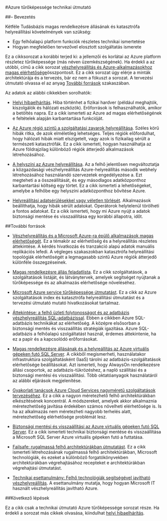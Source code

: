 <properties
   pageTitle="Tűrőképessége technikai útmutató index |} Microsoft Azure"
   description="Index technikai cikkek ismertetése és tervezése rugalmassá, könnyen hozzáférhető, hibafa tervezett alkalmazások, valamint katasztrófa helyreállítási és üzleti folytonosságot megtervezése"
   services=""
   documentationCenter="na"
   authors="adamglick"
   manager="saladki"
   editor=""/>

<tags
   ms.service="resiliency"
   ms.devlang="na"
   ms.topic="article"
   ms.tgt_pltfrm="na"
   ms.workload="na"
   ms.date="08/18/2016"
   ms.author="aglick"/>

#<a name="azure-resiliency-technical-guidance"></a>Azure tűrőképessége technikai útmutató

##<a name="introduction"></a>– Bevezetés

Kétféle Tudásbázis magas rendelkezésre állásának és katasztrófa helyreállítási követelmények van szükség:

- Egy felhőalapú platform funkciók részletes technikai ismertetése
- Hogyan megfelelően tervezővel elosztott szolgáltatás ismerete

Ez a cikksorozat a korábbi terjed ki: a jellemzői és korlátai az Azure platform részletez tűrőképessége (más néven üzemkészségének). Ha érdekli a az utóbbi, című a cikk sorozat [vészhelyreállítás és Azure-alkalmazásokhoz magas elérhetősége](https://aka.ms/drtechguide)összpontosít. Ez a cikk sorozat úgy elérje a minták architektúrája és a tervezés, bár ez nem a fókuszt a sorozat. A tervezési útmutató olvassa el az anyag [További források](#additional-resources) szakaszában.

Az adatok az alábbi cikkekben sorolhatók:

- [Helyi hibaelhárítás](resiliency-technical-guidance-recovery-local-failures.md).
Hiba történhet a fizikai hardver (például meghajtók, kiszolgálók és hálózati eszközök). Erőforrások is felhasználhatók, amikor a betöltés napra. Ez a cikk ismerteti az Azure ad magas elérhetőségének e feltételek alapján karbantartása funkcióját.

- [Az Azure régió szintű a szolgáltatási zavarok helyreállítása](resiliency-technical-guidance-recovery-loss-azure-region.md).
Széles körű hibák ritka, de azok elméletileg lehetséges. Teljes régiók előfordulhat, hogy hálózati hibák miatt elszigetelt, vagy azok is fizikailag sérült a természeti katasztrófák. Ez a cikk ismerteti, hogyan használhatja az Azure földrajzilag különböző régiók átterjedő alkalmazások létrehozásához.

- [A helyszíni az Azure helyreállítása](resiliency-technical-guidance-recovery-on-premises-azure.md).
Az a felhő jelentősen megváltoztatja a közgazdasági vészhelyreállítás Azure-helyreállítás második webhely létrehozásához használandó szervezetek engedélyezése a. Ezt megteheti a a összeállítását, és egy másodlagos adatközponthoz karbantartási költség egy törtet. Ez a cikk ismerteti a lehetőségeket, amelybe a felhőbe egy helyszíni adatközponthoz bővítése Azure.

- [Helyreállítási adatsérülésekkel vagy véletlen törlését](resiliency-technical-guidance-recovery-data-corruption.md).
Alkalmazások beállíthatja, hogy hibák sérült adatokat. Operátorok helytelenül törölheti a fontos adatokat. Ez a cikk ismerteti, hogy mi Azure nyújt a adatok biztonsági mentése és visszaállítása egy korábbi állapotra, időt.

##<a name="additional-resources"></a>További források

- [Vészhelyreállítás és a Microsoft Azure-ra épülő alkalmazások magas elérhetőségét](resiliency-disaster-recovery-high-availability-azure-applications.md).
Ez a témakör az elérhetőség és a helyreállítás részletes áttekintése. A kérdés hivatkozás és tranzakció alapú adatok manuális replikációs lefedi. A végleges szakaszokban katasztrófa helyreállítási topológiák elérhetőségét a legmagasabb szintű Azure régiók átterjedő különféle összegzéseinek.

- [Magas rendelkezésre állás feladatlista](resiliency-high-availability-checklist.md).
Ez a cikk szolgáltatások, a szolgáltatások listáját, és látványtervek, amelyek segítséget nyújtanak a tűrőképessége és az alkalmazás elérhetősége növeléséhez.

- [Microsoft Azure service tűrőképessége útmutatást](resiliency-service-guidance-index.md).
Ez a cikk az Azure szolgáltatások index és katasztrófa helyreállítási útmutatást és a tervezési útmutató mutató hivatkozásokat tartalmaz.

- [Áttekintése: a felhő üzleti folytonosságot és az adatbázis vészhelyreállítás SQL-adatbázissal](../sql-database/sql-database-business-continuity.md).
Ebben a cikkben Azure SQL-adatbázis technikákat az elérhetőség. A középre elsősorban a biztonsági mentés és visszaállítás stratégiák igazítása. Azure SQL-adatbázis a felhőalapú szolgáltatást használ, érdemes áttekintenie, ha ez a papír és a kapcsolódó erőforrásokat.

- [Magas rendelkezésre állásának és a helyreállítás az Azure virtuális gépeken futó SQL Server](../virtual-machines/virtual-machines-windows-sql-high-availability-dr.md).
A cikkből megismerheti, használatakor infrastruktúra szolgáltatásként (IaaS) tárolni az adatbázis-szolgáltatások elérhetősége beállításokat. Azt ismerteti, hogy AlwaysOn rendelkezésre állási csoportok, az adatbázis-tükrözéshez, a napló szállítási és a biztonsági mentési és visszaállítási. Több oktatóanyagok használatáról az alábbi eljárások megjelenítése.

- [Gyakorlati tanácsok Azure Cloud Services nagyméretű szolgáltatások tervezéséhez](https://azure.microsoft.com//blog/best-practices-for-designing-large-scale-services-on-windows-azure/).
Ez a cikk a nagyon méretezhető felhő architektúrákban elkészítésének koncentrál. A módszereket, amelyek akkor alkalmaznia méretezhetőség javítása érdekében számos növelheti elérhetősége is. Is ha az alkalmazás nem méretezheti nagyobb terhelés alatt, méretezhetőség elérhetősége problémát lesz.

- [Biztonsági mentési és visszaállítási az Azure virtuális gépeken futó SQL Server](../virtual-machines/virtual-machines-windows-sql-backup-recovery.md).
Ez a cikk ismerteti technikai biztonsági mentése és visszaállítása a Microsoft SQL Server Azure virtuális gépeken futó a futtatása.

- [Failsafe: rugalmassá felhő architektúrákban útmutatást](https://channel9.msdn.com/Series/FailSafe).
Ez a cikk ismerteti létrehozásának rugalmassá felhő architektúrákban, Microsoft technológiák, és ezeket a különböző forgatókönyvekben architektúrákban végrehajtásához recepteket e architektúrákban végrehajtási útmutatást.

- [Technikai esettanulmány: Felhő technológiák segítségével javítható vészhelyreállítás](https://www.microsoft.com/itshowcase/Article/Content/737/Using-cloud-technologies-to-improve-disaster-recovery).
A esettanulmány mutatja, hogy hogyan Microsoft IT használt vészhelyreállítás javítható Azure.

##<a name="next-steps"></a>Következő lépések

Ez a cikk csak a technikai útmutató Azure tűrőképessége sorozat része. Ha érdekli a sorozat más cikkek olvasása, kiindulhat [helyi hibaelhárítás](resiliency-technical-guidance-recovery-local-failures.md).
